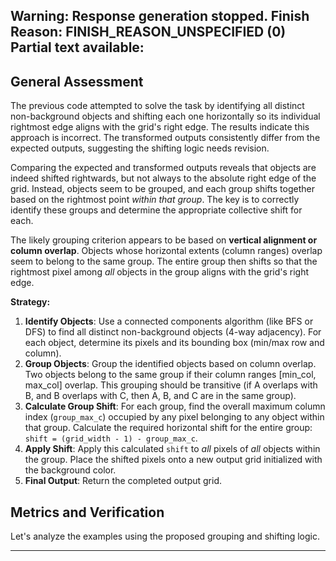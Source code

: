 Warning: Response generation stopped. Finish Reason: FINISH_REASON_UNSPECIFIED (0)
Partial text available:
---
## General Assessment

The previous code attempted to solve the task by identifying all distinct non-background objects and shifting each one horizontally so its individual rightmost edge aligns with the grid's right edge. The results indicate this approach is incorrect. The transformed outputs consistently differ from the expected outputs, suggesting the shifting logic needs revision.

Comparing the expected and transformed outputs reveals that objects are indeed shifted rightwards, but not always to the absolute right edge of the grid. Instead, objects seem to be grouped, and each group shifts together based on the rightmost point *within that group*. The key is to correctly identify these groups and determine the appropriate collective shift for each.

The likely grouping criterion appears to be based on **vertical alignment or column overlap**. Objects whose horizontal extents (column ranges) overlap seem to belong to the same group. The entire group then shifts so that the rightmost pixel among *all* objects in the group aligns with the grid's right edge.

**Strategy:**

1.  **Identify Objects**: Use a connected components algorithm (like BFS or DFS) to find all distinct non-background objects (4-way adjacency). For each object, determine its pixels and its bounding box (min/max row and column).
2.  **Group Objects**: Group the identified objects based on column overlap. Two objects belong to the same group if their column ranges [min_col, max_col] overlap. This grouping should be transitive (if A overlaps with B, and B overlaps with C, then A, B, and C are in the same group).
3.  **Calculate Group Shift**: For each group, find the overall maximum column index (`group_max_c`) occupied by any pixel belonging to any object within that group. Calculate the required horizontal shift for the entire group: `shift = (grid_width - 1) - group_max_c`.
4.  **Apply Shift**: Apply this calculated `shift` to *all* pixels of *all* objects within the group. Place the shifted pixels onto a new output grid initialized with the background color.
5.  **Final Output**: Return the completed output grid.

## Metrics and Verification

Let's analyze the examples using the proposed grouping and shifting logic.

---
